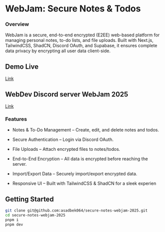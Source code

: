 # WebJam: Secure Notes & Todos


### Overview
WebJam is a secure, end-to-end encrypted (E2EE) web-based platform for managing personal notes, to-do lists, and file uploads. Built with Next.js, TailwindCSS, ShadCN, Discord OAuth, and Supabase, it ensures complete data privacy by encrypting all user data client-side.

## Demo Live 
[Link](https://webdev-webjam-2025-secure-notes.vercel.app/login)

## WebDev Discord server WebJam 2025
[Link](https://gist.github.com/CaseoJKL/1accfb999c00ba4cab2e264294019f3f)


### Features

- Notes & To-Do Management – Create, edit, and delete notes and todos.

- Secure Authentication – Login via Discord OAuth.

- File Uploads – Attach encrypted files to notes/todos.

- End-to-End Encryption – All data is encrypted before reaching the server.

- Import/Export Data – Securely import/export encrypted data.

- Responsive UI – Built with TailwindCSS & ShadCN for a sleek experien

## Getting Started

```bash
git clone git@github.com:asadbek064/secure-notes-webjam-2025.git
cd secure-notes-webjam-2025
pnpm i
pnpm dev
```
